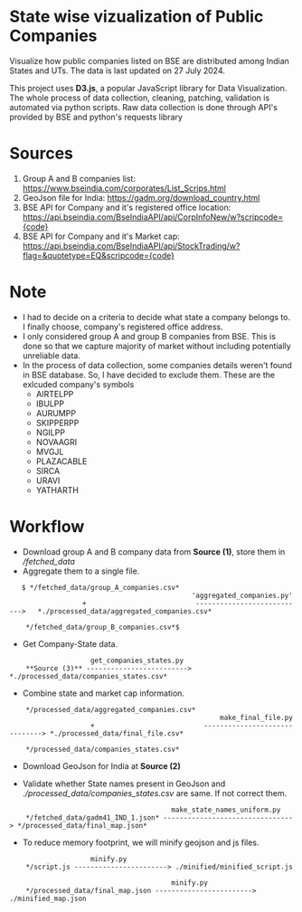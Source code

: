 <!-- # Public Companies States Viz -->
# State wise vizualization of Public Companies

Visualize how public companies listed on BSE are distributed among Indian States and UTs.
The data is last updated on 27 July 2024.


This project uses **D3.js**, a popular JavaScript library for Data Visualization.
The whole process of data collection, cleaning, patching, validation is automated via python scripts.
Raw data collection is done through API's provided by BSE and python's requests library


# Sources

1. Group A and B companies list: https://www.bseindia.com/corporates/List_Scrips.html
2. GeoJson file for India: https://gadm.org/download_country.html
3. BSE API for Company and it's registered office location: https://api.bseindia.com/BseIndiaAPI/api/CorpInfoNew/w?scripcode={code}
4. BSE API for Company and it's Market cap: https://api.bseindia.com/BseIndiaAPI/api/StockTrading/w?flag=&quotetype=EQ&scripcode={code}


# Note

+ I had to decide on a criteria to decide what state a company belongs to. I finally choose, company's registered office address.
+ I only considered group A and group B companies from BSE. This is done so that we capture majority of market without including potentially unreliable data.
+ In the process of data collection, some companies details weren't found in BSE database. So, I have decided to exclude them.
These are the exlcuded company's symbols
    - AIRTELPP 
    - IBULPP
    - AURUMPP
    - SKIPPERPP
    - NGILPP
    - NOVAAGRI
    - MVGJL
    - PLAZACABLE
    - SIRCA
    - URAVI
    - YATHARTH

# Workflow

+ Download group A and B company data from **Source (1)**, store them in */fetched_data*
+ Aggregate them to a single file.

```
   $ */fetched_data/group_A_companies.csv*
                                             'aggregated_companies.py'
                  +                           --------------------------->   *./processed_data/aggregated_companies.csv*

    */fetched_data/group_B_companies.csv*$
```

+ Get Company-State data.

```
                    get_companies_states.py
    **Source (3)** -------------------------> *./processed_data/companies_states.csv*
```


+ Combine state and market cap information.

```
    */processed_data/aggregated_companies.csv*
                                                    make_final_file.py
                    +                           ------------------------------> *./processed_data/final_file.csv*    

    */processed_data/companies_states.csv*
```

+ Download GeoJson for India at **Source (2)**

+ Validate whether State names present in GeoJson and *./processed_data/companies_states.csv* are same. If not correct them.

```
                                        make_state_names_uniform.py
    */fetched_data/gadm41_IND_1.json* --------------------------------> */processed_data/final_map.json*
```

+ To reduce memory footprint, we will minify geojson and js files.

```
                    minify.py
    */script.js -----------------------> ./minified/minified_script.js
```

```
                                        minify.py
    */processed_data/final_map.json ------------------------> ./minified_map.json
```